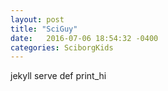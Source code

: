 ```yaml
---
layout: post
title: "SciGuy"
date:   2016-07-06 18:54:32 -0400
categories: SciborgKids
---
```

jekyll serve
def print_hi
